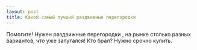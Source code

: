 ```yaml
---
layout: post 
title: Какой самый лучший раздвижные перегородки 
--- 
```

Помогите! Нужен раздвижные перегородки , на рынке столько разных вариантов, что уже запутался! Кто брал? Нужно срочно купить.